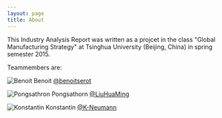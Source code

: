```yaml
---
layout: page
title: About
---
```


This Industry Analysis Report was written as a projcet in the class "Global Manufacturing Strategy" at Tsinghua University (Beijing, China) in spring semester 2015.

Teammembers are:

<img class="resize" src="../images/Benoit.JPG" alt="Benoit"> Benoit <a href="https://github.com/benoitserot" class="user-mention">@benoitserot</a>

<img class="resize" src="../images/Pongsathorn.JPG" alt="Pongsathron"> Pongsathorn <a href="https://github.com/LiuHuaMing" class="user-mention">@LiuHuaMing</a>

<img class="resize" src="../images/Konstantin.JPG" alt="Konstantin"> Konstantin <a href="https://github.com/K-Neumann" class="user-mention">@K-Neumann</a>
